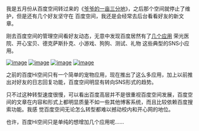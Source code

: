 

我是五月份从百度空间转过来的《[爷爷的一亩三分地](http://hi.baidu.com/alswl)》，之后那个空间就停止了维护，但是还有几个好友坚守在
百度空间，我还是会经常去后台看看好友的新文章。

刚去百度空间的管理空间看好友动态，无意中发现百度居然有了[几个应用](http://apps.hi.baidu.com/apps)
荣光医院、开心宝贝、德克萨斯扑克、小游戏、狗狗、测试、礼物 这些典型的SNS小应用。

[![image](https://e25ba8-log4d-c.dijingchao.com/upload_dropbox/201612/404.png)](http://apps.hi.baidu.com/ow/app/cover//24/10023.gif)
[![image](https://e25ba8-log4d-c.dijingchao.com/upload_dropbox/201612/404.png)](http://apps.hi.baidu.com/ow/app/cover//28/10027.jpg)
[![image](https://e25ba8-log4d-c.dijingchao.com/upload_dropbox/201612/404.png)](http://apps.hi.baidu.com/ow/app/cover//27/10026.jpg)
[![image](https://e25ba8-log4d-c.dijingchao.com/upload_dropbox/201612/404.png)](http://apps.hi.baidu.com/ow/app/cover//6/10005.jpg)

之前的百度Hi空间只有一个简单的宠物应用，现在推出了这么多应用，加上以前推出对好友的日志回复功能，百度空间明显有转向SNS形式的趋势。

只不过这种转型速度很慢，可以看出百度高层并不是很重视百度空间发展，百度空间的文章在内容和形式上都明显质量不如一些其他博客系统，而且比较依赖百度搜索功能。我感
觉百度空间无论怎么转型都难以撼动校内和开心网的地位。

也许，百度Hi空间只是单纯的想增加几个应用呢……


